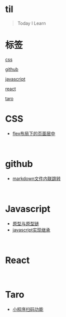 # til
> Today I Learn

# 标签

[css](#css)

[github]()

[javascript](#javascript)

[react](#react)

[taro](#taro)

# CSS

* [flex布局下的页面居中](https://github.com/lao-jiawei/til/blob/main/css/flex%E5%B8%83%E5%B1%80%E4%B8%8B%E7%9A%84%E9%A1%B5%E9%9D%A2%E5%B1%85%E4%B8%AD.md)

<br>

# github

* [markdown文件内联跳转](https://github.com/lao-jiawei/til/blob/main/github/markdown%E6%96%87%E4%BB%B6%E5%86%85%E8%81%94%E8%B7%B3%E8%BD%AC.md)

<br>

# Javascript

* [原型与原型链](https://github.com/lao-jiawei/til/blob/main/javascript/%E5%8E%9F%E5%9E%8B%E4%B8%8E%E5%8E%9F%E5%9E%8B%E9%93%BE.md)
* [javascript实现继承](https://github.com/lao-jiawei/til/blob/main/javascript/javascript%E5%AE%9E%E7%8E%B0%E7%BB%A7%E6%89%BF.md)

<br>

# React

<br>

# Taro

* [小程序扫码功能]()

<br>